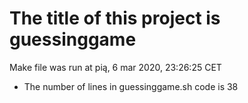 # The title of this project is guessinggame 
Make file was run at 
pią, 6 mar 2020, 23:26:25 CET
- The number of lines in guessinggame.sh code is 
38
